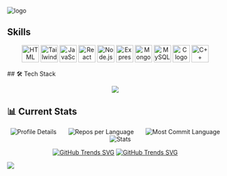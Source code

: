 
![logo](https://github.com/HFsa-RaShid/HFsa-RaShid/blob/main/banner.gif)

## Skills
<p align="center">
  <img src="https://cdn.jsdelivr.net/gh/devicons/devicon/icons/html5/html5-original.svg" alt="HTML logo" width="40" height="40"/>
  <img src="https://upload.wikimedia.org/wikipedia/commons/d/d5/Tailwind_CSS_Logo.svg" alt="Tailwind CSS logo" width="40" height="40"/>
  <img src="https://cdn.jsdelivr.net/gh/devicons/devicon/icons/javascript/javascript-original.svg" alt="JavaScript logo" width="40" height="40"/>
  <img src="https://cdn.jsdelivr.net/gh/devicons/devicon/icons/react/react-original.svg" alt="React logo" width="40" height="40"/>
  <img src="https://cdn.jsdelivr.net/gh/devicons/devicon/icons/nodejs/nodejs-original.svg" alt="Node.js logo" width="40" height="40"/>
  <img src="https://cdn.jsdelivr.net/gh/devicons/devicon/icons/express/express-original.svg" alt="Express.js logo" width="40" height="40"/>
  <img src="https://cdn.jsdelivr.net/gh/devicons/devicon/icons/mongodb/mongodb-original.svg" alt="MongoDB logo" width="40" height="40"/>
  <img src="https://cdn.jsdelivr.net/gh/devicons/devicon/icons/mysql/mysql-original.svg" alt="MySQL logo" width="40" height="40"/>
  <img src="https://cdn.jsdelivr.net/gh/devicons/devicon/icons/c/c-original.svg" alt="C logo" width="40" height="40"/>
  <img src="https://cdn.jsdelivr.net/gh/devicons/devicon/icons/cplusplus/cplusplus-original.svg" alt="C++ logo" width="40" height="40"/>
</p>
## 🛠️ Tech Stack
<p align="center">
  <a>
    <img src="https://skillicons.dev/icons?i=c,html,css,tailwind,javascript,react,redux,next,nodejs,express,mongodb,mysql,firebase,prisma" />
  </a>
</p>


## 📊 Current Stats
<div align="center">

![Profile Details](http://github-profile-summary-cards.vercel.app/api/cards/profile-details?username=HFsa-RaShid&theme=dark) &nbsp;&nbsp;&nbsp;&nbsp;&nbsp; ![Repos per Language](http://github-profile-summary-cards.vercel.app/api/cards/repos-per-language?username=HFsa-RaShid&theme=dark) &nbsp;&nbsp;&nbsp;&nbsp;&nbsp; ![Most Commit Language](http://github-profile-summary-cards.vercel.app/api/cards/most-commit-language?username=HFsa-RaShid&theme=dark) &nbsp;&nbsp;&nbsp;&nbsp;&nbsp; ![Stats](http://github-profile-summary-cards.vercel.app/api/cards/stats?username=HFsa-RaShid&theme=dark)

[![GitHub Trends SVG](https://api.githubtrends.io/user/svg/HFsa-RaShid/langs)](https://githubtrends.io) 
  [![GitHub Trends SVG](https://api.githubtrends.io/user/svg/HFsa-RaShid/langs)](https://githubtrends.io) 
</div>

<img src="https://github-readme-activity-graph.vercel.app/graph?username=HFsa-RaShid&theme=react">




